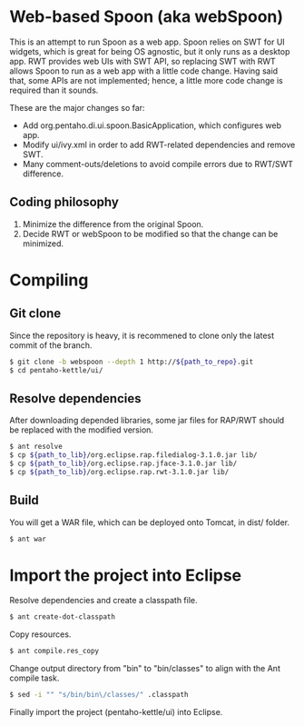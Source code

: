 # Web-based Spoon (aka webSpoon)

This is an attempt to run Spoon as a web app.
Spoon relies on SWT for UI widgets, which is great for being OS agnostic, but it only runs as a desktop app.
RWT provides web UIs with SWT API, so replacing SWT with RWT allows Spoon to run as a web app with a little code change.
Having said that, some APIs are not implemented; hence, a little more code change is required than it sounds.

These are the major changes so far:

- Add org.pentaho.di.ui.spoon.BasicApplication, which configures web app.
- Modify ui/ivy.xml in order to add RWT-related dependencies and remove SWT.
- Many comment-outs/deletions to avoid compile errors due to RWT/SWT difference.

## Coding philosophy

1. Minimize the difference from the original Spoon.
2. Decide RWT or webSpoon to be modified so that the change can be minimized.

# Compiling

## Git clone

Since the repository is heavy, it is recommened to clone only the latest commit of the branch.

```bash
$ git clone -b webspoon --depth 1 http://${path_to_repo}.git 
$ cd pentaho-kettle/ui/
```

## Resolve dependencies

After downloading depended libraries, some jar files for RAP/RWT should be replaced with the modified version.

```bash
$ ant resolve
$ cp ${path_to_lib}/org.eclipse.rap.filedialog-3.1.0.jar lib/
$ cp ${path_to_lib}/org.eclipse.rap.jface-3.1.0.jar lib/
$ cp ${path_to_lib}/org.eclipse.rap.rwt-3.1.0.jar lib/
```

##  Build

You will get a WAR file, which can be deployed onto Tomcat, in dist/ folder.

```bash
$ ant war
```

# Import the project into Eclipse

Resolve dependencies and create a classpath file.

```bash
$ ant create-dot-classpath
```

Copy resources.

```bash
$ ant compile.res_copy
```

Change output directory from "bin" to "bin/classes" to align with the Ant compile task.


```bash
$ sed -i "" "s/bin/bin\/classes/" .classpath
```

Finally import the project (pentaho-kettle/ui) into Eclipse.